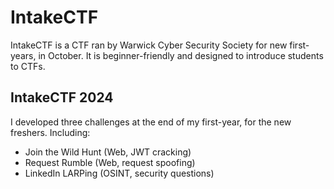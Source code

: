 # IntakeCTF

IntakeCTF is a CTF ran by Warwick Cyber Security Society for new first-years, in October.
It is beginner-friendly and designed to introduce students to CTFs.

## IntakeCTF 2024
I developed three challenges at the end of my first-year, for the new freshers.
Including:
- Join the Wild Hunt (Web, JWT cracking)
- Request Rumble (Web, request spoofing)
- LinkedIn LARPing (OSINT, security questions)
